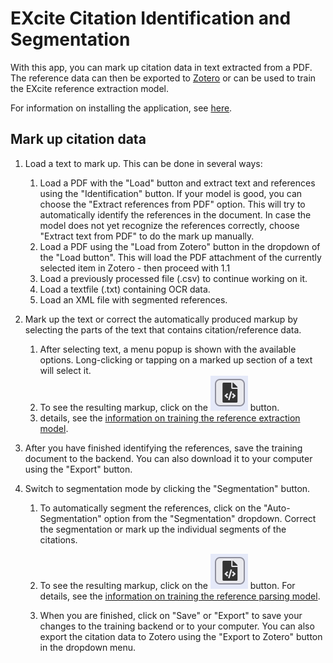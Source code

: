 # EXcite Citation Identification and Segmentation 

With this app, you can mark up citation data in text extracted from a PDF. The reference data can then be exported to 
[Zotero](https://zotero.org) or can be used to train the EXcite reference extraction model. 

For information on installing the application, see [here](../README.md).

## Mark up citation data 

1. Load a text to mark up. This can be done in several ways:

   1. Load a PDF with the "Load" button and extract text and references using the "Identification" button. If your model is
      good, you can choose the "Extract references from PDF" option. This will try to automatically identify the references in
      the document. In case the model does not yet recognize the references correctly, choose "Extract text from PDF" to do
      the mark up manually.
   2. Load a PDF using the "Load from Zotero" button in the dropdown of the "Load button". This will load the PDF
      attachment of the currently selected item in Zotero - then proceed with 1.1
   3. Load a previously processed file (.csv) to continue working on it.
   4. Load a textfile (.txt) containing OCR data. 
   5. Load an XML file with segmented references.
   
2. Mark up the text or correct the automatically produced markup by selecting the parts of the text that contains
   citation/reference data.

   1. After selecting text, a menu popup is shown with the available options. Long-clicking or
      tapping on a marked up section of a text will select it. 
   2. To see the resulting markup, click on the ![](./images/button-preview.png) 
      button.
   3. details, see the [information on training the reference extraction
      model](https://exparser.readthedocs.io/en/latest/ReferenceExtraction/). 
   
4. After you have finished identifying the references, save the training document to the backend. You can also download
   it to your computer using the "Export" button.

5. Switch to segmentation mode by clicking the "Segmentation" button.

   1. To automatically segment the references, click on the "Auto-Segmentation" option from the "Segmentation" dropdown.
      Correct the segmentation or mark up the individual segments of the citations. 

   2. To see the resulting markup, click on
      the ![](./images/button-preview.png) button. For details, see the [information
      on training the reference parsing model](https://exparser.readthedocs.io/en/latest/ReferenceParsing/). 
   
   3. When you are finished, click on "Save" or "Export" to save your changes to the training backend or to your computer.
      You can also export the citation data to Zotero using the "Export to Zotero" button in the dropdown menu.

